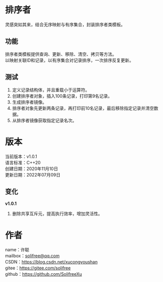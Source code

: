 # 排序者
灵感突如其来，结合无序映射与有序集合，封装排序者类模板。

## 功能
排序者类模板提供查询、更新、移除、清空、拷贝等方法。  
以映射关联ID和记录，以有序集合对记录排序，一次排序反复更新。

## 测试
1. 定义记录结构体，并且重载小于运算符。
2. 创建排序者对象，插入100条记录，打印第9名记录。
3. 生成排序者镜像。
4. 排序者对象先更新两条记录，再打印前10名记录，最后移除指定记录并清空数据。
5. 从排序者镜像获取指定记录名次。

# 版本
当前版本：v1.0.1  
语言标准：C++20  
创建日期：2020年11月10日  
更新日期：2022年07月09日

## 变化
**v1.0.1**
1. 删除共享互斥元，提高执行效率，增加灵活性。

# 作者
name：许聪  
mailbox：solifree@qq.com  
CSDN：https://blog.csdn.net/xucongyoushan  
gitee：https://gitee.com/solifree  
github：https://github.com/SolifreeXu
